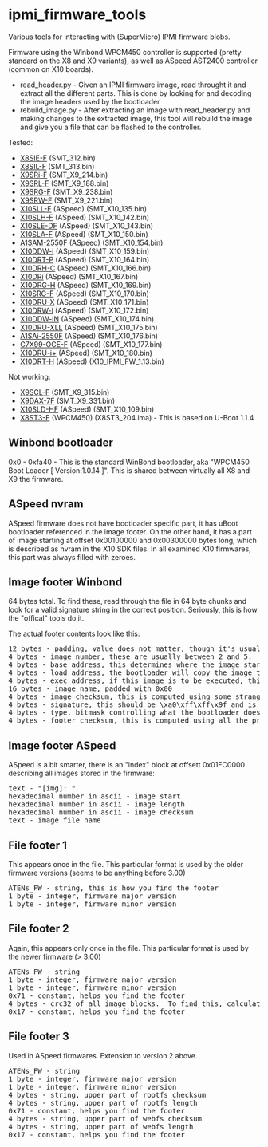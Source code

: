 ipmi_firmware_tools
===================

Various tools for interacting with (SuperMicro) IPMI firmware blobs.

Firmware using the Winbond WPCM450 controller is supported (pretty standard on the X8 and X9 variants), as well as ASpeed AST2400 controller (common on X10 boards).

* read_header.py - Given an IPMI firmware image, read throught it and extract all the different parts.  This is done by looking for and decoding the image headers used by the bootloader 
* rebuild_image.py - After extracting an image with read_header.py and making changes to the extracted image, this tool will rebuild the image and give you a file that can be flashed to the controller.


Tested:
* <a href="http://www.supermicro.com/products/motherboard/Xeon3000/3400/X8SIE.cfm?IPMI=Y&TYP=LN2">X8SIE-F</a> (SMT_312.bin)
* <a href="http://www.supermicro.com/xeon_3400/Motherboard/X8SIL.cfm?IPMI=Y">X8SIL-F</a> (SMT_313.bin)
* <a href="http://www.supermicro.com/products/motherboard/Xeon/C600/X9SRi-F.cfm">X9SRi-F</a> (SMT_X9_214.bin)
* <a href="http://www.supermicro.com/products/motherboard/Xeon/C600/X9SRL-F.cfm">X9SRL-F</a> (SMT_X9_188.bin)
* <a href="http://www.supermicro.com/products/motherboard/Xeon/C600/X9SRG-F.cfm">X9SRG-F</a> (SMT_X9_238.bin)
* <a href="http://www.supermicro.com/products/motherboard/Xeon/C600/X9SRW-F.cfm">X9SRW-F</a> (SMT_X9_221.bin)
* <a href="http://www.supermicro.com/products/motherboard/xeon/c600/x10drt-h.cfm">X10SLL-F</a> (ASpeed) (SMT_X10_135.bin)
* <a href="http://www.supermicro.com/products/motherboard/xeon/c220/x10slh-f.cfm">X10SLH-F</a> (ASpeed) (SMT_X10_142.bin)
* <a href="http://www.supermicro.com/products/motherboard/xeon/c220/x10sle-df.cfm">X10SLE-DF</a> (ASpeed) (SMT_X10_143.bin)
* <a href="http://www.supermicro.com/products/motherboard/xeon/c220/x10sla-f.cfm">X10SLA-F</a> (ASpeed) (SMT_X10_150.bin)
* <a href="http://www.supermicro.com/products/motherboard/atom/x10/a1sam-2550f.cfm">A1SAM-2550F</a> (ASpeed) (SMT_X10_154.bin)
* <a href="http://www.supermicro.com/products/motherboard/xeon/c600/x10ddw-i.cfm">X10DDW-i</a> (ASpeed) (SMT_X10_159.bin)
* <a href="http://www.supermicro.com/products/motherboard/xeon/c600/x10drt-p.cfm">X10DRT-P</a> (ASpeed) (SMT_X10_164.bin)
* <a href="http://www.supermicro.com/products/motherboard/xeon/c600/x10drh-c.cfm">X10DRH-C</a> (ASpeed) (SMT_X10_166.bin)
* <a href="http://www.supermicro.com/products/motherboard/xeon/c600/x10dri.cfm">X10DRi</a> (ASpeed) (SMT_X10_167.bin)
* <a href="http://www.supermicro.com/products/motherboard/xeon/c600/x10drg-h.cfm">X10DRG-H</a> (ASpeed) (SMT_X10_169.bin)
* <a href="http://www.supermicro.com/products/motherboard/xeon/c600/x10srg-f.cfm">X10SRG-F</a> (ASpeed) (SMT_X10_170.bin)
* <a href="http://www.supermicro.com/products/motherboard/xeon/c600/x10dru-x.cfm">X10DRU-X</a> (ASpeed) (SMT_X10_171.bin)
* <a href="http://www.supermicro.com/products/motherboard/xeon/c600/x10drw-i.cfm">X10DRW-i</a> (ASpeed) (SMT_X10_172.bin)
* <a href="http://www.supermicro.com/products/motherboard/xeon/c600/x10ddw-in.cfm">X10DDW-iN</a> (ASpeed) (SMT_X10_174.bin)
* <a href="http://www.supermicro.com/products/motherboard/xeon/c600/x10dru-xll.cfm">X10DRU-XLL</a> (ASpeed) (SMT_X10_175.bin)
* <a href="http://www.supermicro.com/products/motherboard/atom/x10/a1sai-2550f.cfm">A1SAi-2550F</a> (ASpeed) (SMT_X10_176.bin)
* <a href="http://www.supermicro.com/products/motherboard/core/x99/c7x99-oce-f.cfm">C7X99-OCE-F</a> (ASpeed) (SMT_X10_177.bin)
* <a href="http://www.supermicro.com/products/motherboard/xeon/c600/x10dru-i_.cfm">X10DRU-i+</a> (ASpeed) (SMT_X10_180.bin)
* <a href="http://www.supermicro.com/products/motherboard/xeon/c600/x10drt-h.cfm">X10DRT-H</a> (ASpeed) (X10_IPMI_FW_1.13.bin)

Not working:
* <a href="http://www.supermicro.com/products/motherboard/xeon/c202_c204/x9scl-f.cfm">X9SCL-F</a> (SMT_X9_315.bin)
* <a href="http://www.supermicro.com/products/motherboard/xeon/c600/x9dax-7f.cfm">X9DAX-7F</a> (SMT_X9_331.bin)
* <a href="http://www.supermicro.com/products/motherboard/xeon/c220/x10sld-hf.cfm">X10SLD-HF</a> (ASpeed) (SMT_X10_109.bin)
* <a href="http://www.supermicro.com/products/motherboard/Xeon3000/X58/X8ST3-F.cfm">X8ST3-F</a> (WPCM450) (X8ST3_204.ima) - This is based on U-Boot 1.1.4

Winbond bootloader
------------------

0x0 - 0xfa40 - This is the standard WinBond bootloader, aka "WPCM450 Boot Loader [ Version:1.0.14 ]".  This is shared between virtually all X8 and X9 the firmware.

ASpeed nvram
------------

ASpeed firmware does not have bootloader specific part, it has uBoot bootloader referenced in the image footer. On the other hand, it has a part of image starting at offset 0x00100000 and 0x00300000 bytes long, which is described as nvram in the X10 SDK files. In all examined X10 firmwares, this part was always filled with zeroes.

Image footer Winbond
--------------------
64 bytes total.  To find these, read through the file in 64 byte chunks and look for a valid signature string in the correct position.  Seriously, this is how the "offical" tools do it.

The actual footer contents look like this:

<pre>
12 bytes - padding, value does not matter, though it's usually 0xFF
4 bytes - image number, these are usually between 2 and 5.  Image number 0 is reserved for special things, and is never present
4 bytes - base address, this determines where the image starts in the file.  I've noticed these are too big by 0x40000000, though I'm not sure why
4 bytes - load address, the bootloader will copy the image to memory starting at this location
4 bytes - exec address, if this image is to be executed, this is where execution will begin
16 bytes - image name, padded with 0x00
4 bytes - image checksum, this is computed using some strange method.  See FirmwareImage.computeChecksum
4 bytes - signature, this should be \xa0\xff\xff\x9f and is how you recongize an image
4 bytes - type, bitmask controlling what the bootloader does with this image.  See FirmwareImage.IMAGE_*
4 bytes - footer checksum, this is computed using all the preceeding fields (excluding the padding).  Same method as the image checksum
</pre>

Image footer ASpeed
--------------------
ASpeed is a bit smarter, there is an "index" block at offsett 0x01FC0000 describing all images stored in the firmware:

<pre>
text - "[img]: "
hexadecimal number in ascii - image start
hexadecimal number in ascii - image length
hexadecimal number in ascii - image checksum
text - image file name
</pre>

File footer 1
-------------
This appears once in the file.  This particular format is used by the older firmware versions (seems to be anything before 3.00)

<pre>
ATENs_FW - string, this is how you find the footer
1 byte - integer, firmware major version
1 byte - integer, firmware minor version
</pre>

File footer 2
-------------
Again, this appears only once in the file.  This particular format is used by the newer firmware (> 3.00)

<pre>
ATENs_FW - string
1 byte - integer, firmware major version
1 byte - integer, firmware minor version
0x71 - constant, helps you find the footer
4 bytes - crc32 of all image blocks.  To find this, calculate the crc32 of each image data block.  Concatenate the raw values of all of them (in order by image number), and take the crc32 of that
0x17 - constant, helps you find the footer
</pre>

File footer 3
-------------
Used in ASpeed firmwares. Extension to version 2 above.

<pre>
ATENs_FW - string
1 byte - integer, firmware major version
1 byte - integer, firmware minor version
4 bytes - string, upper part of rootfs checksum
4 bytes - string, upper part of rootfs length
0x71 - constant, helps you find the footer
4 bytes - string, upper part of webfs checksum
4 bytes - string, upper part of webfs length
0x17 - constant, helps you find the footer
</pre>

